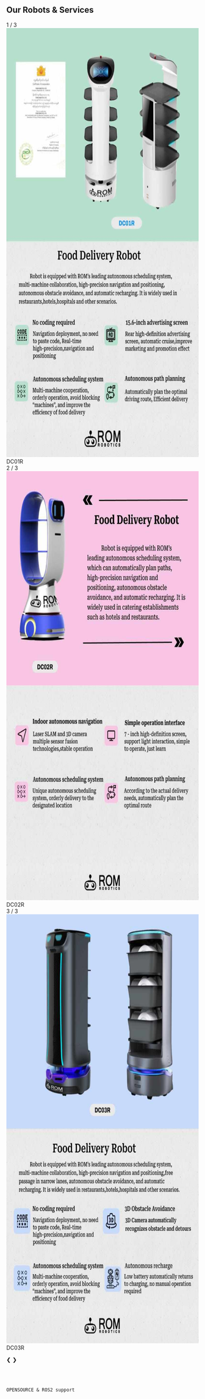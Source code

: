 ## Our Robots & Services

<!-- Slideshow container -->
<div class="slideshow-container">

  <!-- Full-width images with number and caption text -->
  <div class="mySlides fade">
    <div class="numbertext">1 / 3</div>
    <img src="images/DC01R.jpg" width="796" height="1122">
    <div class="text">DC01R</div>
  </div>

  <div class="mySlides fade">
    <div class="numbertext">2 / 3</div>
    <img src="images/DC02R.jpg" width="796" height="1122">
    <div class="text">DC02R</div>
  </div>

  <div class="mySlides fade">
    <div class="numbertext">3 / 3</div>
    <img src="images/DC03R.jpg" width="796" height="1122">
    <div class="text">DC03R</div>
  </div>

  <!-- Next and previous buttons -->
  <a class="prev" onclick="plusSlides(-1)">&#10094;</a>
  <a class="next" onclick="plusSlides(1)">&#10095;</a>
</div>
<br>

<!-- The dots/circles -->
<div style="text-align:center">
  <span class="dot" onclick="currentSlide(1)"></span>
  <span class="dot" onclick="currentSlide(2)"></span>
  <span class="dot" onclick="currentSlide(3)"></span>
</div>
<img src="" />

```
OPENSOURCE & ROS2 support
```

<script>
  let slideIndex = 0;
showSlides();

function showSlides() {
  let i;
  let slides = document.getElementsByClassName("mySlides");
  for (i = 0; i < slides.length; i++) {
    slides[i].style.display = "none";
  }
  slideIndex++;
  if (slideIndex > slides.length) {slideIndex = 1}
  slides[slideIndex-1].style.display = "block";
  setTimeout(showSlides, 2000); // Change image every 2 seconds
}
</script>